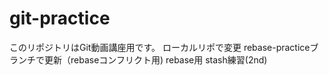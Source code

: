 # git-practice
このリポジトリはGit動画講座用です。
ローカルリポで変更
rebase-practiceブランチで更新（rebaseコンフリクト用)
rebase用
stash練習(2nd)